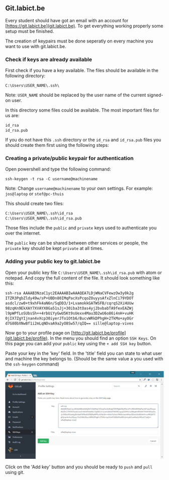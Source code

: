 ## Git.labict.be

Every student should have got an email with an account for [https://git.labict.be](git.labict.be). To get everything working properly some setup must be finished. 

The creation of keypairs must be done seperatly on every machine you want to use with git.labict.be.

### Check if keys are already available

First check if you have a key available. The files should be available in the following directory:

```
C:\Users\USER_NAME\.ssh\
```

Note: `USER_NAME` should be replaced by the user name of the current signed-on user.

In this directory some files could be available. The most important files for us are:

```
id_rsa
id_rsa.pub
```

If you do not have this `.ssh` directory or the `id_rsa` and `id_rsa.pub` files you should create them first using the following steps:

### Creating a private/public keypair for authentication 

Open powershell and type the following command:

```
ssh-keygen -t rsa -C username@machinename
```

Note: Change `username@machinename` to your own settings. For example: `jos@laptop` or `stef@pc-thuis`

This should create two files:

```
C:\Users\USER_NAME\.ssh\id_rsa
C:\Users\USER_NAME\.ssh\id_rsa.pub
```

Those files include the `public` and `private` keys used to authenticate you over the internet.

The `public` key can be shared between other services or people, the `private` key should be kept `private` at all times.

### Adding your public key to git.labict.be

Open your public key file `C:\Users\USER_NAME\.ssh\id_rsa.pub` with atom or notepad. And copy the full content of the file. It should look something like this:

```
ssh-rsa AAAAB3NzaC1yc2EAAAABIwAAAQEA7LDjWNaCVFewzOw3y0k2g
ITZR3PgbZldy49w/sP+UBDn80IMqPacXsPcqoZOuyysAfxZlnCi79YDOT
asdcl/zw0+t9xhFk4aN6n/SqDD3/1+LvamokkGATWSFB/cqrqS2XiHUUw
98zqKn9EkXAY7XVAYX0Ga51sJj+30iba3tOas4yj2bvbabTA9fexEAZWj
l9pWPfLoSUbsSh++4rbUiYyGwU5Kt9sUexx4Mau3D2wU6o86i4nH+vuHK
0jIX7ZgYIjnan4vXcp30iyerJTo1Otb6/BucvWRkDPhgH+2TkMo+ayOGr
d7G80bXNwBf1i2mLqNOvaA9a2yO8Sw57/qIQ== sille@laptop-vives
```

Now go to your profile page on [http://git.labict.be/profile](git.labict.be/profile). In the menu you should find an option `SSH Keys`. On this page you can add your `public` key using the `+ add SSH key` button.

Paste your key in the 'key' field. In the 'title' field you can state to what user and machine the key belongs to. (Should be the same value a you used with the `ssh-keygen` command)

![Add SSH key to your account](img/add-ssh-key.png)

Click on the 'Add key' button and you should be ready to `push` and `pull` using git.







